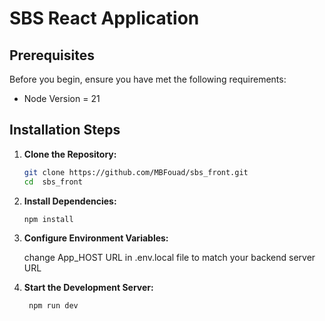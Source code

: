 # SBS React Application

## Prerequisites

Before you begin, ensure you have met the following requirements:

- Node Version = 21

## Installation Steps

1. **Clone the Repository:**
   ```bash
   git clone https://github.com/MBFouad/sbs_front.git
   cd  sbs_front

2. **Install Dependencies:**
   ```bash
   npm install
   ```
3. **Configure Environment Variables:**

   change App_HOST URL in .env.local file to match your backend server URL
   

4. **Start the Development Server:**
   ```bash
    npm run dev
    ```
